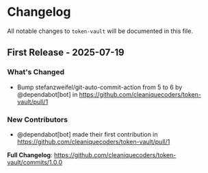# Changelog

All notable changes to `token-vault` will be documented in this file.

## First Release - 2025-07-19

### What's Changed

* Bump stefanzweifel/git-auto-commit-action from 5 to 6 by @dependabot[bot] in https://github.com/cleaniquecoders/token-vault/pull/1

### New Contributors

* @dependabot[bot] made their first contribution in https://github.com/cleaniquecoders/token-vault/pull/1

**Full Changelog**: https://github.com/cleaniquecoders/token-vault/commits/1.0.0
